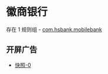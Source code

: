 # 徽商银行

存在 1 规则组 - [com.hsbank.mobilebank](/src/apps/com.hsbank.mobilebank.ts)

## 开屏广告

- [快照-0](https://i.gkd.li/import/13625382)
